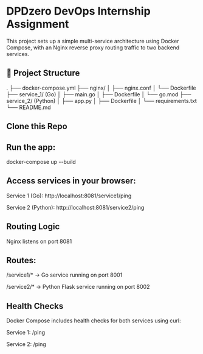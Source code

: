 # DPDzero DevOps Internship Assignment

This project sets up a simple multi-service architecture using Docker Compose, with an Nginx reverse proxy routing traffic to two backend services.

## 📁 Project Structure

.
├── docker-compose.yml
├── nginx/
│ ├── nginx.conf
│ └── Dockerfile
├── service_1/ (Go)
│ ├── main.go
│ ├── Dockerfile
│ └── go.mod
├── service_2/ (Python)
│ ├── app.py
│ ├── Dockerfile
│ └── requirements.txt
└── README.md

## Clone this Repo

## Run the app:

docker-compose up --build

## Access services in your browser:

Service 1 (Go): http://localhost:8081/service1/ping

Service 2 (Python): http://localhost:8081/service2/ping

## Routing Logic
Nginx listens on port 8081

## Routes:

/service1/* → Go service running on port 8001

/service2/* → Python Flask service running on port 8002

## Health Checks

Docker Compose includes health checks for both services using curl:

Service 1: /ping

Service 2: /ping

